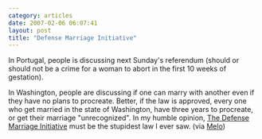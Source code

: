 ```yaml
---
category: articles
date: 2007-02-06 06:07:41
layout: post
title: "Defense Marriage Initiative"
---
```


<p>In Portugal, people is discussing next Sunday's referendum (should or should not be a crime for a woman to abort in the first 10 weeks of gestation).</p><p>In Washington, people are discussing if one can marry with another even if they have no plans to procreate. Better, if the law is approved, every one who get married in the state of Washington, have three years to procreate, or get their marriage "unrecognized". In my humble opinion, <a href="http://www.wa-doma.org/">The Defense Marriage Initiative</a> must be the stupidest law I ever saw. (via <a href="http://simplicidade.org/">Melo</a>)</p>

